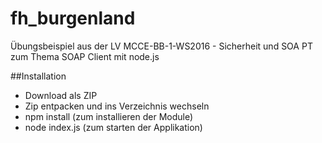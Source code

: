 # fh_burgenland
Übungsbeispiel aus der LV MCCE-BB-1-WS2016 - Sicherheit und SOA PT zum Thema SOAP Client mit node.js

##Installation
- Download als ZIP
- Zip entpacken und ins Verzeichnis wechseln
- npm install (zum installieren der Module)
- node index.js (zum starten der Applikation) 
